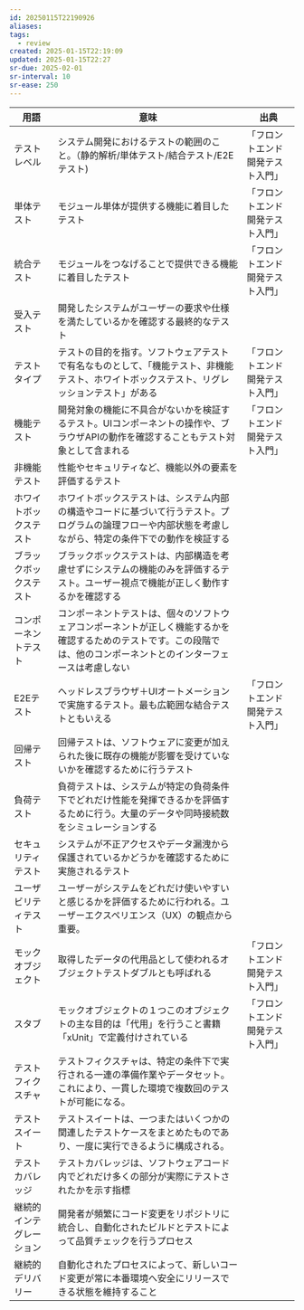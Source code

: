 ```yaml
---
id: 20250115T22190926
aliases: 
tags:
  - review
created: 2025-01-15T22:19:09
updated: 2025-01-15T22:27
sr-due: 2025-02-01
sr-interval: 10
sr-ease: 250
---
```


| 用語           | 意味                                                                                  | 出典               |
| ------------ | ----------------------------------------------------------------------------------- | ---------------- |
| テストレベル       | システム開発におけるテストの範囲のこと。（静的解析/単体テスト/結合テスト/E2Eテスト)                                       | 「フロントエンド開発テスト入門」 |
| 単体テスト        | モジュール単体が提供する機能に着目したテスト                                                              | 「フロントエンド開発テスト入門」 |
| 統合テスト        | モジュールをつなげることで提供できる機能に着目したテスト                                                        | 「フロントエンド開発テスト入門」 |
| 受入テスト        | 開発したシステムがユーザーの要求や仕様を満たしているかを確認する最終的なテスト                                             |                  |
| テストタイプ       | テストの目的を指す。ソフトウェアテストで有名なものとして、「機能テスト、非機能テスト、ホワイトボックステスト、リグレッションテスト」がある               | 「フロントエンド開発テスト入門」 |
| 機能テスト        | 開発対象の機能に不具合がないかを検証するテスト。UIコンポーネントの操作や、ブラウザAPIの動作を確認することもテスト対象として含まれる                | 「フロントエンド開発テスト入門」 |
| 非機能テスト       | 性能やセキュリティなど、機能以外の要素を評価するテスト                                                         |                  |
| ホワイトボックステスト  | ホワイトボックステストは、システム内部の構造やコードに基づいて行うテスト。プログラムの論理フローや内部状態を考慮しながら、特定の条件下での動作を検証する        |                  |
| ブラックボックステスト  | ブラックボックステストは、内部構造を考慮せずにシステムの機能のみを評価するテスト。ユーザー視点で機能が正しく動作するかを確認する                    |                  |
| コンポーネントテスト   | コンポーネントテストは、個々のソフトウェアコンポーネントが正しく機能するかを確認するためのテストです。この段階では、他のコンポーネントとのインターフェースは考慮しない |                  |
| E2Eテスト       | ヘッドレスブラウザ＋UIオートメーションで実施するテスト。最も広範囲な結合テストともいえる                                       | 「フロントエンド開発テスト入門」 |
| 回帰テスト        | 回帰テストは、ソフトウェアに変更が加えられた後に既存の機能が影響を受けていないかを確認するために行うテスト                               |                  |
| 負荷テスト        | 負荷テストは、システムが特定の負荷条件下でどれだけ性能を発揮できるかを評価するために行う。大量のデータや同時接続数をシミュレーションする                |                  |
| セキュリティテスト    | システムが不正アクセスやデータ漏洩から保護されているかどうかを確認するために実施されるテスト                                      |                  |
| ユーザビリティテスト   | ユーザーがシステムをどれだけ使いやすいと感じるかを評価するために行われる。ユーザーエクスペリエンス（UX）の観点から重要。                       |                  |
| モックオブジェクト    | 取得したデータの代用品として使われるオブジェクトテストダブルとも呼ばれる                                                | 「フロントエンド開発テスト入門」 |
| スタブ          | モックオブジェクトの１つこのオブジェクトの主な目的は「代用」を行うこと書籍「xUnit」で定義付けされている                              | 「フロントエンド開発テスト入門」 |
| テストフィクスチャ    | テストフィクスチャは、特定の条件下で実行される一連の準備作業やデータセット。これにより、一貫した環境で複数回のテストが可能になる。                   |                  |
| テストスイート      | テストスイートは、一つまたはいくつかの関連したテストケースをまとめたものであり、一度に実行できるように構成される。                           |                  |
| テストカバレッジ     | テストカバレッジは、ソフトウェアコード内でどれだけ多くの部分が実際にテストされたかを示す指標                                      |                  |
| 継続的インテグレーション | 開発者が頻繁にコード変更をリポジトリに統合し、自動化されたビルドとテストによって品質チェックを行うプロセス                               |                  |
| 継続的デリバリー     | 自動化されたプロセスによって、新しいコード変更が常に本番環境へ安全にリリースできる状態を維持すること                                  |                  |
